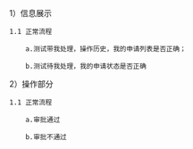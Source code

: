 1）信息展示

	1.1 正常流程
		
		a.测试带我处理，操作历史，我的申请列表是否正确；

		b.测试待我处理，我的申请状态是否正确
		
2）操作部分

	1.1 正常流程

		a.审批通过

		b.审批不通过
